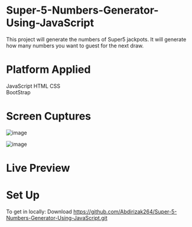 # Super-5-Numbers-Generator-Using-JavaScript
This project will generate the numbers of Super5 jackpots. It will generate how many numbers you want to guest for the next draw.

# Platform Applied
JavaScript
HTML
CSS  
BootStrap

# Screen Cuptures 
![image](https://github.com/Abdirizak264/Super-5-Numbers-Generator-Using-JavaScript/assets/115321486/0cc85a6b-c78d-4ed2-8a3a-6bab30a9838a)

![image](https://github.com/Abdirizak264/Super-5-Numbers-Generator-Using-JavaScript/assets/115321486/91c87c50-8db7-4944-bf56-5f681260dc36)


# Live Preview


# Set Up
To get in locally: Download    https://github.com/Abdirizak264/Super-5-Numbers-Generator-Using-JavaScript.git
 

